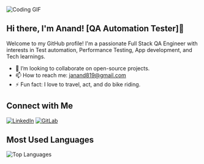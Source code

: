 ![Coding GIF](https://media.giphy.com/media/qgQUggAC3Pfv687qPC/giphy.gif?cid=790b7611yqs6rndanrxfcj4gmevknm7t6edcxqqdub26uuap&ep=v1_gifs_search&rid=giphy.gif&ct=g)

## Hi there, I'm Anand! [QA Automation Tester]👋
Welcome to my GitHub profile! I'm a passionate Full Stack QA Engineer with interests in Test automation, Performance Testing, App development, and Tech learnings.

- 👯 I’m looking to collaborate on open-source projects.
- 📫 How to reach me: [janand819@gmail.com](mailto:janand819@gmail.com)
- ⚡ Fun fact: I love to travel, act, and do bike riding.

## Connect with Me
[![LinkedIn](https://img.shields.io/badge/-LinkedIn-blue?style=for-the-badge&logo=linkedin)](https://www.linkedin.com/in/anand-jeyakumar)
[![GitLab](https://img.shields.io/badge/-GitLab-orange?style=for-the-badge&logo=gitlab)](https://gitlab.com/AnandJeyakumar)


## Most Used Languages
![Top Languages](https://github-readme-stats.vercel.app/api/top-langs/?username=AnandJeyakumar&layout=compact&hide=html)

